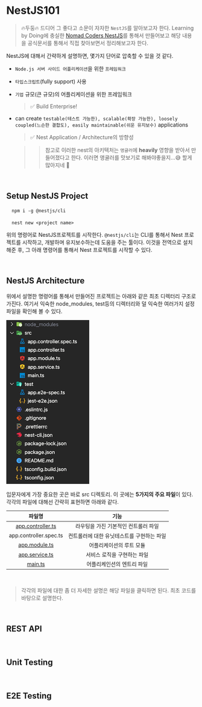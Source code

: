 # NestJS101

> 🔥두둥🔥 드디어 그 좋다고 소문이 자자한 `NestJS`를 알아보고자 한다. Learning by Doing에 충실한 [Nomad Coders NestJS](https://nomadcoders.co/nestjs-fundamentals)를 통해서 만들어보고 해당 내용을 공식문서를 통해서 직접 찾아보면서 정리해보고자 한다.

NestJS에 대해서 간략하게 설명하면, 몇가지 단어로 압축할 수 있을 것 같다.

- `Node.js 서버 사이드 어플리케이션`을 위한 `프레임워크`
- `타입스크립트`(fully support) 사용
- `기업` 규모(큰 규모)의 어플리케이션을 위한 프레임워크

  > ✅ Build Enterprise!

- can create `testable(테스트 가능한), scalable(확장 가능한), loosely coupled(느슨한 결합도), easily maintainable(쉬운 유지보수)` applications

  > ✅ Nest Application / Architecture의 방향성

  > > 참고로 이러한 nest의 아키텍처는 `앵귤러`에 **heavily** 영향을 받아서 만들어졌다고 한다. 이러면 앵귤러를 맛보기로 해봐야좋을지...😅 할게 많아지네 🤬

<br />

## Setup NestJS Project

```shell
  npm i -g @nestjs/cli

  nest new <project name>
```

위의 명령어로 NestJS프로젝트를 시작한다. `@nestjs/cli`는 CLI를 통해서 Nest 프로젝트를 시작하고, 개발하며 유지보수하는데 도움을 주는 툴이다. 이것을 전역으로 설치해준 후, 그 아래 명령어를 통해서 Nest 프로젝트를 시작할 수 있다.

<br />

## NestJS Architecture

위에서 설명한 명령어를 통해서 만들어진 프로젝트는 아래와 같은 최초 디렉터리 구조로 가진다. 여기서 익숙한 node_modules, test등의 디렉터리와 덜 익숙한 여러가지 설정 파일을 확인해 볼 수 있다.

![src](./screenshot/src.png)

입문자에게 가장 중요한 곳은 바로 src 디렉토리. 이 곳에는 **5가지의 주요 파일**이 있다. 각각의 파일에 대해선 간략히 표현하면 아래와 같다.

|                    파일명                    |                    기능                    |
| :------------------------------------------: | :----------------------------------------: |
| [app.controller.ts](./doc/app.controller.md) |    라우팅을 가진 기본적인 컨트롤러 파일    |
|            app.controller.spec.ts            | 컨트롤러에 대한 유닛테스트를 구현하는 파일 |
|     [app.module.ts](./doc/app.module.md)     |          어플리케이션의 루트 모듈          |
|    [app.service.ts](./doc/app.service.md)    |        서비스 로직을 구현하는 파일         |
|           [main.ts](./doc/main.md)           |         어플리케인션의 엔트리 파일         |

<br/>

> 각각의 파일에 대한 좀 더 자세한 설명은 해당 파일을 클릭하면 된다. 최초 코드를 바탕으로 설명한다.

<br/>

## REST API

<br/>

## Unit Testing

<br/>

## E2E Testing
